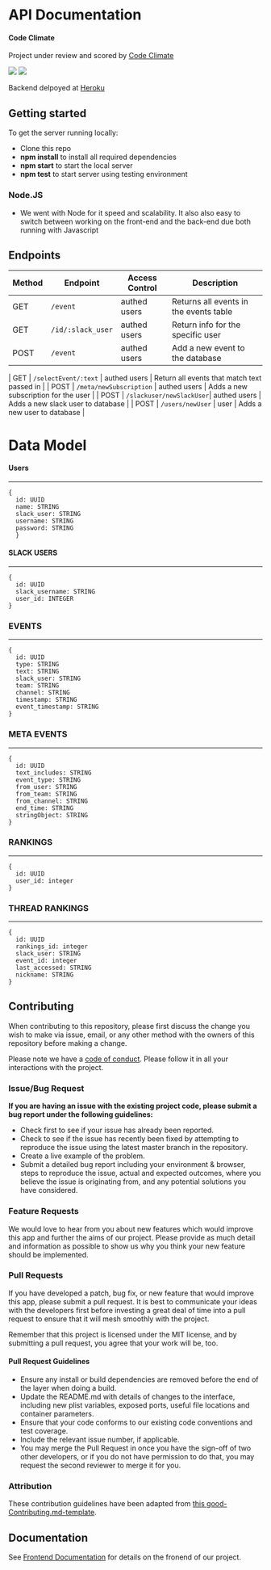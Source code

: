 # API Documentation

#### Code Climate
Project under review and scored by [Code Climate](https://codeclimate.com/github/Lambda-School-Labs/ping-catcher-be)

<a href="https://codeclimate.com/github/Lambda-School-Labs/ping-catcher-be/maintainability"><img src="https://api.codeclimate.com/v1/badges/07e5684b9844216b3c4e/maintainability" /></a>
<a href="https://codeclimate.com/github/Lambda-School-Labs/ping-catcher-be/test_coverage"><img src="https://api.codeclimate.com/v1/badges/07e5684b9844216b3c4e/test_coverage" /></a>

Backend delpoyed at [Heroku](https://ping-catcher-be.herokuapp.com/) <br>

## Getting started

To get the server running locally:

- Clone this repo
- **npm install** to install all required dependencies
- **npm start** to start the local server
- **npm test** to start server using testing environment

### Node.JS

-    We went with Node for it speed and scalability. It also also easy to switch between working on the front-end and the back-end due both running with Javascript


## Endpoints

| Method | Endpoint                | Access Control | Description                                  |
| ------ | ----------------------- | -------------- | -------------------------------------------- |
| GET    | `/event`                | authed users   | Returns all events in the events table       |
| GET    | `/id/:slack_user`       | authed users   | Return info for the specific user            |
| POST   | `/event`                | authed users   | Add a new event to the database              |

| GET    | `/selectEvent/:text`     | authed users        | Return all events that match text passed in    |
| POST   | `/meta/newSubscription`  | authed users        | Adds a new subscription for the user           |
| POST   | `/slackuser/newSlackUser`| authed users        | Adds a new slack user to database              |
| POST   | `/users/newUser`         | user                | Adds a new user to database                    |


# Data Model

#### Users

---

```
{
  id: UUID
  name: STRING
  slack_user: STRING
  username: STRING
  password: STRING
  }
```

#### SLACK USERS

---

```
{
  id: UUID
  slack_username: STRING
  user_id: INTEGER
}
```

### EVENTS

---

```
{
  id: UUID
  type: STRING
  text: STRING
  slack_user: STRING
  team: STRING
  channel: STRING
  timestamp: STRING
  event_timestamp: STRING
}
```

### META EVENTS

---

```
{
  id: UUID
  text_includes: STRING
  event_type: STRING
  from_user: STRING
  from_team: STRING
  from_channel: STRING
  end_time: STRING
  stringObject: STRING
}
```

### RANKINGS

---

```
{
  id: UUID
  user_id: integer
}
```

### THREAD RANKINGS

---

```
{
  id: UUID
  rankings_id: integer
  slack_user: STRING
  event_id: integer
  last_accessed: STRING
  nickname: STRING
}
```

## Contributing

When contributing to this repository, please first discuss the change you wish to make via issue, email, or any other method with the owners of this repository before making a change.

Please note we have a [code of conduct](./code_of_conduct.md). Please follow it in all your interactions with the project.

### Issue/Bug Request

 **If you are having an issue with the existing project code, please submit a bug report under the following guidelines:**
 - Check first to see if your issue has already been reported.
 - Check to see if the issue has recently been fixed by attempting to reproduce the issue using the latest master branch in the repository.
 - Create a live example of the problem.
 - Submit a detailed bug report including your environment & browser, steps to reproduce the issue, actual and expected outcomes,  where you believe the issue is originating from, and any potential solutions you have considered.

### Feature Requests

We would love to hear from you about new features which would improve this app and further the aims of our project. Please provide as much detail and information as possible to show us why you think your new feature should be implemented.

### Pull Requests

If you have developed a patch, bug fix, or new feature that would improve this app, please submit a pull request. It is best to communicate your ideas with the developers first before investing a great deal of time into a pull request to ensure that it will mesh smoothly with the project.

Remember that this project is licensed under the MIT license, and by submitting a pull request, you agree that your work will be, too.

#### Pull Request Guidelines

- Ensure any install or build dependencies are removed before the end of the layer when doing a build.
- Update the README.md with details of changes to the interface, including new plist variables, exposed ports, useful file locations and container parameters.
- Ensure that your code conforms to our existing code conventions and test coverage.
- Include the relevant issue number, if applicable.
- You may merge the Pull Request in once you have the sign-off of two other developers, or if you do not have permission to do that, you may request the second reviewer to merge it for you.

### Attribution

These contribution guidelines have been adapted from [this good-Contributing.md-template](https://gist.github.com/PurpleBooth/b24679402957c63ec426).

## Documentation

See [Frontend Documentation](https://github.com/Lambda-School-Labs/ping-catcher-fe) for details on the fronend of our project.
